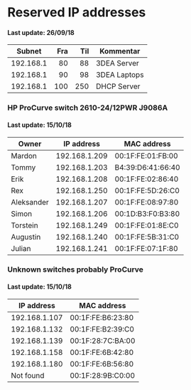 # Reserved IP addresses
#### Last update: 26/09/18

| Subnet    | Fra | Til | Kommentar     |
|-----------|----:|----:|---------------|
| 192.168.1 |  80 |  88 | 3DEA Server   |
| 192.168.1 |  90 |  98 | 3DEA Laptops  |
| 192.168.1 | 100 | 250 | DHCP Server   |



### HP ProCurve switch 2610-24/12PWR J9086A
#### Last update: 15/10/18

| Owner     | IP address    | MAC address       |
|-----------|---------------|-------------------|
| Mardon    | 192.168.1.209 | 00:1F:FE:01:FB:00 |
| Tommy     | 192.168.1.203 | B4:39:D6:41:66:40 |
| Erik      | 192.168.1.208 | 00:1F:FE:02:86:40 |
| Rex       | 192.168.1.250 | 00:1F:FE:5D:26:C0 |
| Aleksander| 192.168.1.207 | 00:1F:FE:08:97:80 |
| Simon     | 192.168.1.206 | 00:1D:B3:F0:B3:80 |
| Torstein  | 192.168.1.249 | 00:1F:FE:01:8E:C0 |
| Augustin  | 192.168.1.240 | 00:1F:FE:5B:31:C0 |
| Julian    | 192.168.1.241 | 00:1F:FE:07:1F:80 |



### Unknown switches probably ProCurve
#### Last update: 15/10/18

| IP address    | MAC address       |
|---------------|-------------------|
| 192.168.1.107 | 00:1F:FE:B6:23:80 |
| 192.168.1.132 | 00:1F:FE:B2:39:C0 |
| 192.168.1.139 | 00:1F:28:7C:BA:00 |
| 192.168.1.158 | 00:1F:FE:6B:42:80 |
| 192.168.1.180 | 00:1F:FE:6B:56:80 |
| Not found     | 00:1F:28:9B:C0:00 |
